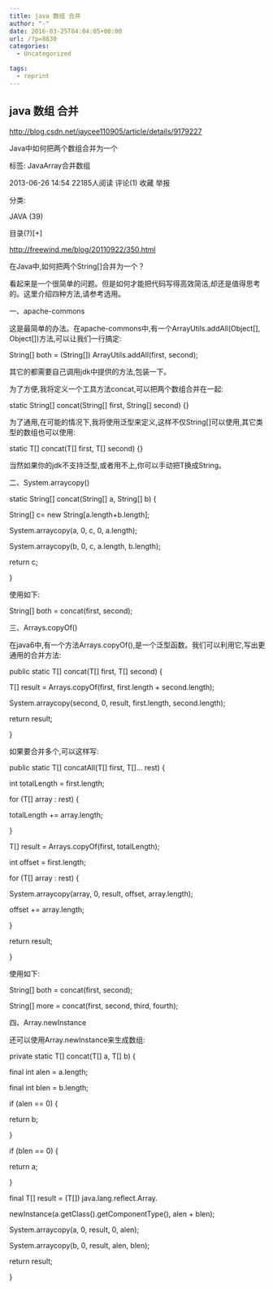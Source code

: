 ```yaml
---
title: java 数组 合并
author: "-"
date: 2016-03-25T04:04:05+00:00
url: /?p=8830
categories:
  - Uncategorized

tags:
  - reprint
---
```

## java 数组 合并
http://blog.csdn.net/jaycee110905/article/details/9179227


Java中如何把两个数组合并为一个
  
标签:  JavaArray合并数组
  
2013-06-26 14:54 22185人阅读 评论(1) 收藏 举报
  
分类: 
  
JAVA (39) 

目录(?)[+]

http://freewind.me/blog/20110922/350.html

在Java中,如何把两个String[]合并为一个？

看起来是一个很简单的问题。但是如何才能把代码写得高效简洁,却还是值得思考的。这里介绍四种方法,请参考选用。

一、apache-commons
  
这是最简单的办法。在apache-commons中,有一个ArrayUtils.addAll(Object[], Object[])方法,可以让我们一行搞定: 

String[] both = (String[]) ArrayUtils.addAll(first, second);
  
其它的都需要自己调用jdk中提供的方法,包装一下。

为了方便,我将定义一个工具方法concat,可以把两个数组合并在一起: 

static String[] concat(String[] first, String[] second) {}
  
为了通用,在可能的情况下,我将使用泛型来定义,这样不仅String[]可以使用,其它类型的数组也可以使用: 

static <T> T[] concat(T[] first, T[] second) {}
  
当然如果你的jdk不支持泛型,或者用不上,你可以手动把T换成String。

二、System.arraycopy()
  
 
  
static String[] concat(String[] a, String[] b) {
  
String[] c= new String[a.length+b.length];
  
System.arraycopy(a, 0, c, 0, a.length);
  
System.arraycopy(b, 0, c, a.length, b.length);
  
return c;
  
}
  
使用如下: 

String[] both = concat(first, second);
  
三、Arrays.copyOf()
  
在java6中,有一个方法Arrays.copyOf(),是一个泛型函数。我们可以利用它,写出更通用的合并方法: 

 
  
public static <T> T[] concat(T[] first, T[] second) {
  
T[] result = Arrays.copyOf(first, first.length + second.length);
  
System.arraycopy(second, 0, result, first.length, second.length);
  
return result;
  
}
  
如果要合并多个,可以这样写: 

 
  
public static <T> T[] concatAll(T[] first, T[]... rest) {
  
int totalLength = first.length;
  
for (T[] array : rest) {
  
totalLength += array.length;
  
}
  
T[] result = Arrays.copyOf(first, totalLength);
  
int offset = first.length;
  
for (T[] array : rest) {
  
System.arraycopy(array, 0, result, offset, array.length);
  
offset += array.length;
  
}
  
return result;
  
}
  
使用如下: 

String[] both = concat(first, second);
  
String[] more = concat(first, second, third, fourth);
  
四、Array.newInstance
  
还可以使用Array.newInstance来生成数组: 

 
  
private static <T> T[] concat(T[] a, T[] b) {
  
final int alen = a.length;
  
final int blen = b.length;
  
if (alen == 0) {
  
return b;
  
}
  
if (blen == 0) {
  
return a;
  
}
  
final T[] result = (T[]) java.lang.reflect.Array.
  
newInstance(a.getClass().getComponentType(), alen + blen);
  
System.arraycopy(a, 0, result, 0, alen);
  
System.arraycopy(b, 0, result, alen, blen);
  
return result;
  
}